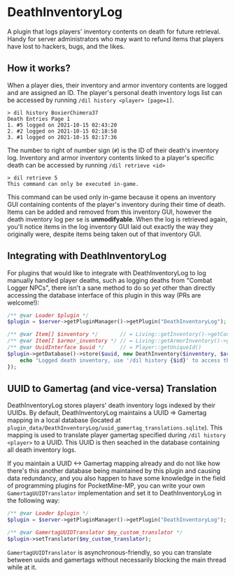 # DeathInventoryLog
A plugin that logs players' inventory contents on death for future retrieval.<br>
Handy for server administrators who may want to refund items that players have lost to hackers, bugs, and the likes.

## How it works?
When a player dies, their inventory and armor inventory contents are logged and are assigned an ID.
The player's personal death inventory logs list can be accessed by running `/dil history <player> [page=1]`.
```
> dil history BoxierChimera37
Death Entries Page 1
1. #5 logged on 2021-10-15 02:43:20
2. #2 logged on 2021-10-15 02:18:58
3. #1 logged on 2021-10-15 02:17:36
```
The number to right of number sign (`#`) is the ID of their death's inventory log.
Inventory and armor inventory contents linked to a player's specific death can be accessed by running `/dil retrieve <id>`
```
> dil retrieve 5
This command can only be executed in-game.
```
This command can be used only in-game because it opens an inventory GUI containing contents of the player's inventory during their time of death.
Items can be added and removed from this inventory GUI, however the death inventory log per se is **unmodifyable**. When the log is retrieved again, you'll notice
items in the log inventory GUI laid out exactly the way they originally were, despite items being taken out of that inventory GUI.


## Integrating with DeathInventoryLog
For plugins that would like to integrate with DeathInventoryLog to log manually handled player deaths,
such as logging deaths from "Combat Logger NPCs", there isn't a sane method to do so _yet_ other than directly accessing the database
interface of this plugin in this way (PRs are welcome!):
```php
/** @var Loader $plugin */
$plugin = $server->getPluginManager()->getPlugin("DeathInventoryLog");

/** @var Item[] $inventory */		// = Living::getInventory()->getContents()
/** @var Item[] $armor_inventory */	// = Living::getArmorInventory()->getContents()
/** @var UuidInterface $uuid */		// = Player::getUniqueId()
$plugin->getDatabase()->store($uuid, new DeathInventory($inventory, $armor_inventory), function(int $id) : void{
	echo "Logged death inventory, use '/dil history {$id}' to access this log";
});
```


## UUID to Gamertag (and vice-versa) Translation
DeathInventoryLog stores players' death inventory logs indexed by their UUIDs.
By default, DeathInventoryLog maintains a UUID => Gamertag mapping in a local database (located at `plugin_data/DeathInventoryLog/uuid_gamertag_translations.sqlite`).
This mapping is used to translate player gamertag specified during `/dil history <player>` to a UUID. This UUID is then seached in the database containing all death inventory logs.

If you maintain a UUID <-> Gamertag mapping already and do not like how there's this another database being maintained by this plugin and causing data redundancy,
and you also happen to have some knowledge in the field of programming plugins for PocketMine-MP, you can write your own `GamertagUUIDTranslator` implementation and set it to
DeathInventoryLog in the following way:
```php
/** @var Loader $plugin */
$plugin = $server->getPluginManager()->getPlugin("DeathInventoryLog");

/** @var GamertagUUIDTranslator $my_custom_translator */ 
$plugin->setTranslator($my_custom_translator);
```
`GamertagUUIDTranslator` is asynchronous-friendly, so you can translate between uuids and gamertags without necessarily blocking the main thread while at it.
